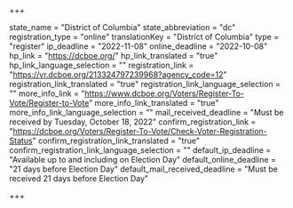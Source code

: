 +++

state_name = "District of Columbia"
state_abbreviation = "dc"
registration_type = "online"
translationKey = "District of Columbia"
type = "register"
ip_deadline = "2022-11-08"
online_deadline = "2022-10-08"
hp_link = "https://dcboe.org/"
hp_link_translated = "true"
hp_link_language_selection = ""
registration_link = "https://vr.dcboe.org/213324797239968?agency_code=12"
registration_link_translated = "true"
registration_link_language_selection = ""
more_info_link = "https://www.dcboe.org/Voters/Register-To-Vote/Register-to-Vote"
more_info_link_translated = "true"
more_info_link_language_selection = ""
mail_received_deadline = "Must be received by Tuesday, October 18, 2022"
confirm_registration_link = "https://dcboe.org/Voters/Register-To-Vote/Check-Voter-Registration-Status"
confirm_registration_link_translated = "true"
confirm_registration_link_language_selection = ""
default_ip_deadline = "Available up to and including on Election Day"
default_online_deadline = "21 days before Election Day"
default_mail_received_deadline = "Must be received 21 days before Election Day"

+++